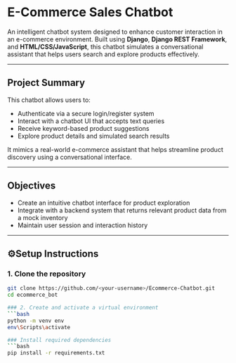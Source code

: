 # E-Commerce Sales Chatbot

An intelligent chatbot system designed to enhance customer interaction in an e-commerce environment. Built using **Django**, **Django REST Framework**, and **HTML/CSS/JavaScript**, this chatbot simulates a conversational assistant that helps users search and explore products effectively.

---

## Project Summary

This chatbot allows users to:
- Authenticate via a secure login/register system
- Interact with a chatbot UI that accepts text queries
- Receive keyword-based product suggestions
- Explore product details and simulated search results

It mimics a real-world e-commerce assistant that helps streamline product discovery using a conversational interface.

---

## Objectives

- Create an intuitive chatbot interface for product exploration
- Integrate with a backend system that returns relevant product data from a mock inventory
- Maintain user session and interaction history

---

## ⚙Setup Instructions

### 1. Clone the repository
```bash
git clone https://github.com/<your-username>/Ecommerce-Chatbot.git
cd ecommerce_bot

### 2. Create and activate a virtual environment
```bash
python -m venv env
env\Scripts\activate

### Install required dependencies
```bash
pip install -r requirements.txt

